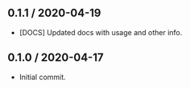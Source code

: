 ## 0.1.1 / 2020-04-19
- [DOCS] Updated docs with usage and other info.

## 0.1.0 / 2020-04-17
- Initial commit.